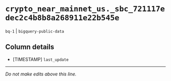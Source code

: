 # `crypto_near_mainnet_us._sbc_721117edec2c4b8b8a268911e22b545e`
`bq-1` | `bigquery-public-data`

## Column details
* [TIMESTAMP] `last_update`

-------------------------------------------------------------------------------
*Do not make edits above this line.*
